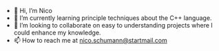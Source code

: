 - 👋 Hi, I’m Nico
- 🌱 I’m currently learning principle techniques about the C++ language.
- 💞️ I’m looking to collaborate on easy to understanding projects where I could enhance my knowledge.
- 📫 How to reach me at nico.schumann@startmail.com

<!---
NicoSchumann/NicoSchumann is a ✨ special ✨ repository because its `README.md` (this file) appears on your GitHub profile.
You can click the Preview link to take a look at your changes.
--->
